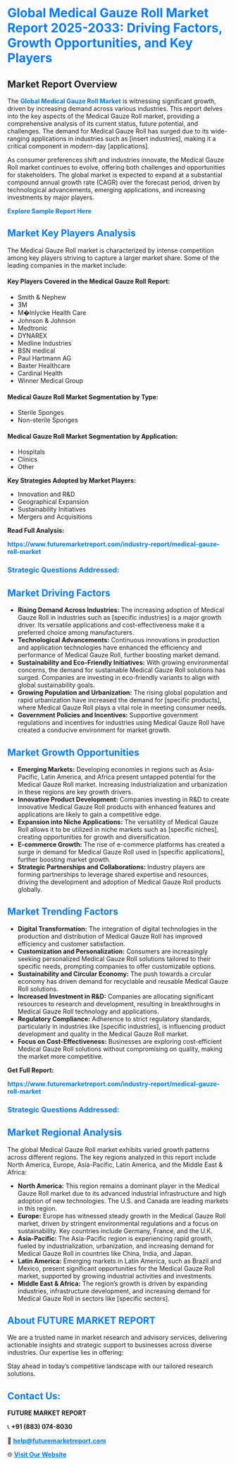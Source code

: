 <h1 style="color: #007BFF;">Global Medical Gauze Roll Market Report 2025-2033: Driving Factors, Growth Opportunities, and Key Players</h1>

<section id="overview">
<h2>Market Report Overview</h2>
<p>The <a href="https://www.futuremarketreport.com/industry-report/medical-gauze-roll-market" style="color: #007BFF; text-decoration: none;"><strong>Global Medical Gauze Roll Market</strong></a> is witnessing significant growth, driven by increasing demand across various industries. This report delves into the key aspects of the Medical Gauze Roll market, providing a comprehensive analysis of its current status, future potential, and challenges. The demand for Medical Gauze Roll has surged due to its wide-ranging applications in industries such as [insert industries], making it a critical component in modern-day [applications].</p>
<p>As consumer preferences shift and industries innovate, the Medical Gauze Roll market continues to evolve, offering both challenges and opportunities for stakeholders. The global market is expected to expand at a substantial compound annual growth rate (CAGR) over the forecast period, driven by technological advancements, emerging applications, and increasing investments by major players.</p>
</section>

<section id="overview">
<p><a href="https://www.futuremarketreport.com/request-sample/reportId=89607" style="color: #007BFF; text-decoration: none;"><strong>Explore Sample Report Here</strong></a></p>
</section>

<section id="key-players">
<h2 style="color: #007BFF;">Market Key Players Analysis</h2>
<p>The Medical Gauze Roll market is characterized by intense competition among key players striving to capture a larger market share. Some of the leading companies in the market include:</p>
<h4>Key Players Covered in the Medical Gauze Roll Report:</h4>
<ul><li>Smith &amp; Nephew</li><li>3M</li><li>M�lnlycke Health Care</li><li>Johnson &amp; Johnson</li><li>Medtronic</li><li>DYNAREX</li><li>Medline Industries</li><li>BSN medical</li><li>Paul Hartmann AG</li><li>Baxter Healthcare</li><li>Cardinal Health</li><li>Winner Medical Group</li></ul>
<h4>Medical Gauze Roll Market Segmentation by Type:</h4>
<ul><li>Sterile Sponges</li><li>Non-sterile Sponges</li></ul>

<h4>Medical Gauze Roll Market Segmentation by Application:</h4>
<ul><li>Hospitals</li><li>Clinics</li><li>Other</li></ul>
<p><strong>Key Strategies Adopted by Market Players:</strong></p>
<ul>
<li>Innovation and R&D</li>
<li>Geographical Expansion</li>
<li>Sustainability Initiatives</li>
<li>Mergers and Acquisitions</li>
</ul>
</section>

<section>
<p><strong>Read Full Analysis: </strong></p><a href="https://www.futuremarketreport.com/industry-report/medical-gauze-roll-market" style="color: #007BFF; text-decoration: none;"><strong>https://www.futuremarketreport.com/industry-report/medical-gauze-roll-market</strong></a>
<h3 style="color: #007BFF;">Strategic Questions Addressed:</h3>
</section>

<section id="driving-factors">
<h2 style="color: #007BFF;">Market Driving Factors</h2>
<ul>
<li><strong>Rising Demand Across Industries:</strong> The increasing adoption of Medical Gauze Roll in industries such as [specific industries] is a major growth driver. Its versatile applications and cost-effectiveness make it a preferred choice among manufacturers.</li>
<li><strong>Technological Advancements:</strong> Continuous innovations in production and application technologies have enhanced the efficiency and performance of Medical Gauze Roll, further boosting market demand.</li>
<li><strong>Sustainability and Eco-Friendly Initiatives:</strong> With growing environmental concerns, the demand for sustainable Medical Gauze Roll solutions has surged. Companies are investing in eco-friendly variants to align with global sustainability goals.</li>
<li><strong>Growing Population and Urbanization:</strong> The rising global population and rapid urbanization have increased the demand for [specific products], where Medical Gauze Roll plays a vital role in meeting consumer needs.</li>
<li><strong>Government Policies and Incentives:</strong> Supportive government regulations and incentives for industries using Medical Gauze Roll have created a conducive environment for market growth.</li>
</ul>
</section>

<section id="growth-opportunities">
<h2 style="color: #007BFF;">Market Growth Opportunities</h2>
<ul>
<li><strong>Emerging Markets:</strong> Developing economies in regions such as Asia-Pacific, Latin America, and Africa present untapped potential for the Medical Gauze Roll market. Increasing industrialization and urbanization in these regions are key growth drivers.</li>
<li><strong>Innovative Product Development:</strong> Companies investing in R&D to create innovative Medical Gauze Roll products with enhanced features and applications are likely to gain a competitive edge.</li>
<li><strong>Expansion into Niche Applications:</strong> The versatility of Medical Gauze Roll allows it to be utilized in niche markets such as [specific niches], creating opportunities for growth and diversification.</li>
<li><strong>E-commerce Growth:</strong> The rise of e-commerce platforms has created a surge in demand for Medical Gauze Roll used in [specific applications], further boosting market growth.</li>
<li><strong>Strategic Partnerships and Collaborations:</strong> Industry players are forming partnerships to leverage shared expertise and resources, driving the development and adoption of Medical Gauze Roll products globally.</li>
</ul>
</section>

<section id="trending-factors">
<h2 style="color: #007BFF;">Market Trending Factors</h2>
<ul>
<li><strong>Digital Transformation:</strong> The integration of digital technologies in the production and distribution of Medical Gauze Roll has improved efficiency and customer satisfaction.</li>
<li><strong>Customization and Personalization:</strong> Consumers are increasingly seeking personalized Medical Gauze Roll solutions tailored to their specific needs, prompting companies to offer customizable options.</li>
<li><strong>Sustainability and Circular Economy:</strong> The push towards a circular economy has driven demand for recyclable and reusable Medical Gauze Roll solutions.</li>
<li><strong>Increased Investment in R&D:</strong> Companies are allocating significant resources to research and development, resulting in breakthroughs in Medical Gauze Roll technology and applications.</li>
<li><strong>Regulatory Compliance:</strong> Adherence to strict regulatory standards, particularly in industries like [specific industries], is influencing product development and quality in the Medical Gauze Roll market.</li>
<li><strong>Focus on Cost-Effectiveness:</strong> Businesses are exploring cost-efficient Medical Gauze Roll solutions without compromising on quality, making the market more competitive.</li>
</ul>
</section>

<section>
<p><strong>Get Full Report: </strong></p><a href="https://www.futuremarketreport.com/industry-report/medical-gauze-roll-market" style="color: #007BFF; text-decoration: none;"><strong>https://www.futuremarketreport.com/industry-report/medical-gauze-roll-market</strong></a>
<h3 style="color: #007BFF;">Strategic Questions Addressed:</h3>
</section>


<section id="regional-analysis">
<h2 style="color: #007BFF;">Market Regional Analysis</h2>
<p>The global Medical Gauze Roll market exhibits varied growth patterns across different regions. The key regions analyzed in this report include North America, Europe, Asia-Pacific, Latin America, and the Middle East & Africa:</p>
<ul>
<li><strong>North America:</strong> This region remains a dominant player in the Medical Gauze Roll market due to its advanced industrial infrastructure and high adoption of new technologies. The U.S. and Canada are leading markets in this region.</li>
<li><strong>Europe:</strong> Europe has witnessed steady growth in the Medical Gauze Roll market, driven by stringent environmental regulations and a focus on sustainability. Key countries include Germany, France, and the U.K.</li>
<li><strong>Asia-Pacific:</strong> The Asia-Pacific region is experiencing rapid growth, fueled by industrialization, urbanization, and increasing demand for Medical Gauze Roll in countries like China, India, and Japan.</li>
<li><strong>Latin America:</strong> Emerging markets in Latin America, such as Brazil and Mexico, present significant opportunities for the Medical Gauze Roll market, supported by growing industrial activities and investments.</li>
<li><strong>Middle East & Africa:</strong> The region’s growth is driven by expanding industries, infrastructure development, and increasing demand for Medical Gauze Roll in sectors like [specific sectors].</li>
</ul>
</section>

<footer>
<h2 style="color: #007BFF;">About FUTURE MARKET REPORT</h2>
<p>We are a trusted name in market research and advisory services, delivering actionable insights and strategic support to businesses across diverse industries. Our expertise lies in offering:</p>

<p>Stay ahead in today’s competitive landscape with our tailored research solutions.</p>

<h2 style="color: #007BFF;">Contact Us:</h2>
<p><strong>FUTURE MARKET REPORT</strong></p>
<p>📞 <strong>+91 (883) 074-8030</strong></p>
<p>📧 <strong><a href="mailto:help@futuremarketreport.com" style="color: #007BFF;">help@futuremarketreport.com</a></strong></p>
<p>🌐 <strong><a href="https://www.futuremarketreport.com/" style="color: #007BFF;">Visit Our Website</a></strong></p>
</footer>